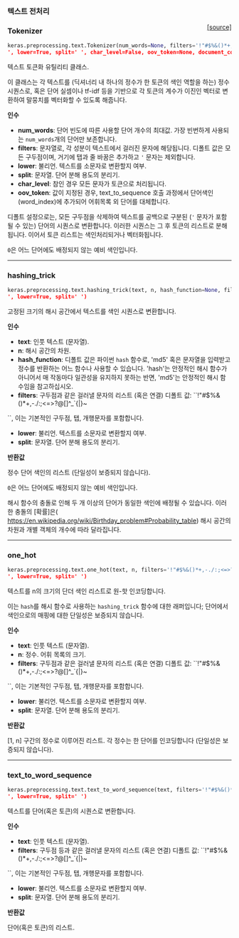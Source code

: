 
### 텍스트 전처리

<span style="float:right;">[[source]](https://github.com/keras-team/keras/blob/master/keras/preprocessing/text.py#L138)</span>
### Tokenizer

```python
keras.preprocessing.text.Tokenizer(num_words=None, filters='!"#$%&()*+,-./:;<=>?@[\]^_`{|}~	
', lower=True, split=' ', char_level=False, oov_token=None, document_count=0)
```

텍스트 토큰화 유틸리티 클래스.

이 클래스는 각 텍스트를 (딕셔너리 내 하나의 정수가 한 토큰의
색인 역할을 하는) 정수 시퀀스로, 혹은 
단어 실셈이나 tf-idf 등을 기반으로 각 토큰의 계수가
이진인 벡터로 변환하여 말뭉치를 벡터화할 수 있도록 해줍니다.

__인수__

- __num_words__: 단어 빈도에 따른
    사용할 단어 개수의 최대값. 가장 빈번하게 사용되는 `num_words`개의
    단어만 보존합니다.
- __filters__: 문자열로, 각 성분이 텍스트에서 걸러진 문자에 해당됩니다.
    디폴트 값은 모든 구두점이며, 거기에 탭과 줄 바꿈은 추가하고
    `'` 문자는 제외합니다.
- __lower__: 불리언. 텍스트를 소문자로 변환할지 여부.
- __split__: 문자열. 단어 분해 용도의 분리기.
- __char_level__: 참인 경우 모든 문자가 토큰으로 처리됩니다.
- __oov_token__: 값이 지정된 경우, text_to_sequence 호출 과정에서
    단어색인(word_index)에 추가되어 어휘목록 외 단어를 대체합니다.

디폴트 설정으로는, 모든 구두점을 삭제하여 텍스트를
공백으로 구분된 (`'` 문자가 포함될 수 있는)
단어의 시퀀스로 변환합니다. 이러한 시퀀스는 그 후
토큰의 리스트로 분해됩니다. 이어서 토큰 리스트는 색인처리되거나 벡터화됩니다.

`0`은 어느 단어에도 배정되지 않는 예비 색인입니다.

----

### hashing_trick


```python
keras.preprocessing.text.hashing_trick(text, n, hash_function=None, filters='!"#$%&()*+,-./:;<=>?@[\]^_`{|}~	
', lower=True, split=' ')
```


고정된 크기의 해시 공간에서 텍스트를 색인 시퀀스로 변환합니다.

__인수__

- __text__: 인풋 텍스트 (문자열).
- __n__: 해시 공간의 차원.
- __hash_function__: 디폴트 값은 파이썬 `hash` 함수로, 'md5' 혹은
    문자열을 입력받고 정수를 반환하는 어느 함수나 사용할 수 있습니다.
    'hash'는 안정적인 해시 함수가 아니어서
    매 작동마다 일관성을 유지하지 못하는 반면, 'md5'는
    안정적인 해시 함수임을 참고하십시오.
- __filters__: 구두점과 같은 걸러낼 문자의 리스트 (혹은 연결)
    디폴트 값: ``!"#$%&()*+,-./:;<=>?@[\]^_`{|}~	

``,
    이는 기본적인 구두점, 탭, 개행문자를 포함합니다.

- __lower__: 불리언. 텍스트를 소문자로 변환할지 여부.
- __split__: 문자열. 단어 분해 용도의 분리기.

__반환값__

정수 단어 색인의 리스트 (단일성이 보증되지 않습니다).

`0`은 어느 단어에도 배정되지 않는 예비 색인입니다.

해시 함수의 충돌로 인해 두 개 이상의 단어가 동일한 색인에
배정될 수 있습니다.
이러한 충돌의 [확률]은(
https://en.wikipedia.org/wiki/Birthday_problem#Probability_table)
해시 공간의 차원과 개별 객체의 개수에 따라
달라집니다.

----

### one_hot


```python
keras.preprocessing.text.one_hot(text, n, filters='!"#$%&()*+,-./:;<=>?@[\]^_`{|}~	
', lower=True, split=' ')
```


텍스트를 n의 크기의 단더 색인 리스트로 원-핫 인코딩합니다.

이는 `hash`를 해시 함수로 사용하는 `hashing_trick` 함수에 대한
래퍼입니다; 단어에서 색인으로의 매핑에 대한 단일성은 보증되지 않습니다.

__인수__

- __text__: 인풋 텍스트 (문자열).
- __n__: 정수. 어휘 목록의 크기.
- __filters__: 구두점과 같은 걸러낼 문자의 리스트 (혹은 연결)
    디폴트 값: ``!"#$%&()*+,-./:;<=>?@[\]^_`{|}~	

``,
    이는 기본적인 구두점, 탭, 개행문자를 포함합니다.

- __lower__: 불리언. 텍스트를 소문자로 변환할지 여부.
- __split__: 문자열. 단어 분해 용도의 분리기.

__반환값__

[1, n] 구간의 정수로 이루어진 리스트. 각 정수는 한 단어를 인코딩합니다
(단일성은 보증되지 않습니다).
    
----

### text_to_word_sequence


```python
keras.preprocessing.text.text_to_word_sequence(text, filters='!"#$%&()*+,-./:;<=>?@[\]^_`{|}~	
', lower=True, split=' ')
```


텍스트를 단어(혹은 토큰)의 시퀀스로 변환합니다.

__인수__

- __text__: 인풋 텍스트 (문자열).
- __filters__: 구두점 등과 같은 걸러낼 문자의 리스트 (혹은 연결)
    디폴트 값: ``!"#$%&()*+,-./:;<=>?@[\]^_`{|}~	

``,
    이는 기본적인 구두점, 탭, 개행문자를 포함합니다.

- __lower__: 불리언. 텍스트를 소문자로 변환할지 여부.
- __split__: 문자열. 단어 분해 용도의 분리기.

__반환값__

단어(혹은 토큰)의 리스트.
    
